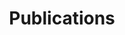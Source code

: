 ---
title: Publications
cms_exclude: true

# Page type and layout
type: landing
sections:
  - block: markdown
    content:
      title: "Publications"
    design:
      columns: "1"
      spacing:
        padding: ["20px", "0", "0", "0"]  # Reduce bottom padding
      css_class: "pub-title"  # Custom class for styling
  - block: collection
    content:
      title: ""  # Empty to avoid duplicate title (page title is enough)
      text: ""   # Optional intro text if desired
      filters:
        folders:
          - publication  # Source folder for publication content
      count: 0   # Show all items (no pagination limit)
    design:
      view: citation  # Compact view for a clean list
      columns: "1"   # Single column layout
      sort_by: "Date"  # Sort by publication date
      sort_ascending: false  # Reverse order (newest first)
      disable_individual_pages: true  # Prevents individual pages

# Optional banner
banner:
  caption: ''
  image: ''
---